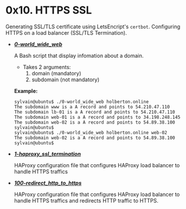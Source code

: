 # 0x10. HTTPS SSL

Generating SSL/TLS certificate using LetsEncript's `certbot`. 
Configuring HTTPS on a load balancer (SSL/TLS Termination).

- ***[0-world_wide_web](https://github.com/10thcode/alx-system_engineering-devops/blob/master/0x10-https_ssl/0-world_wide_web)***

    A Bash script that display infomation about a domain.

    - Takes 2 arguments:
        1. domain (mandatory)
        2. subdomain (not mandatory)

    **Example:**
    ```
    sylvain@ubuntu$ ./0-world_wide_web holberton.online
    The subdomain www is a A record and points to 54.210.47.110
    The subdomain lb-01 is a A record and points to 54.210.47.110
    The subdomain web-01 is a A record and points to 34.198.248.145
    The subdomain web-02 is a A record and points to 54.89.38.100
    sylvain@ubuntu$
    sylvain@ubuntu$ ./0-world_wide_web holberton.online web-02
    The subdomain web-02 is a A record and points to 54.89.38.100
    sylvain@ubuntu$
    ```

 - ***[1-haproxy_ssl_termination](https://github.com/10thcode/alx-system_engineering-devops/blob/master/0x10-https_ssl/1-haproxy_ssl_termination)***

    HAProxy configuration file that configures HAProxy load balancer
    to handle HTTPS traffics

- ***[100-redirect_http_to_https](https://github.com/10thcode/alx-system_engineering-devops/blob/master/0x10-https_ssl/100-redirect_http_to_https)***

    HAProxy configuration file that configures HAProxy load balancer
    to handle HTTPS traffics and redirects HTTP traffic to HTTPS.

